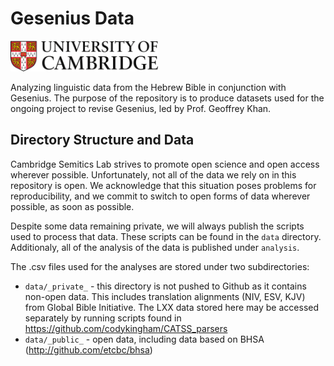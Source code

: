 # Gesenius Data

<a href="https://www.ames.cam.ac.uk"><img src="https://github.com/CambridgeSemiticsLab/nena_tf/blob/master/docs/images/CambridgeU_color.jpg" width="236" height="49"></a>

Analyzing linguistic data from the Hebrew Bible in conjunction with Gesenius. The purpose of the repository is to produce datasets used for the ongoing project to revise Gesenius, led by Prof. Geoffrey Khan.

## Directory Structure and Data

Cambridge Semitics Lab strives to promote open science and open access wherever possible. Unfortunately, not all of the data we rely on in this repository is open. We acknowledge that this situation poses problems for reproducibility, and we commit to switch to open forms of data wherever possible, as soon as possible. 

Despite some data remaining private, we will always publish the scripts used to process that data. These scripts can be found in the `data` directory. Additionaly, all of the analysis of the data is published under `analysis`.

The .csv files used for the analyses are stored under two subdirectories:

* `data/_private_` - this directory is not pushed to Github as it contains non-open data. This includes translation alignments (NIV, ESV, KJV) from Global Bible Initiative. The LXX data stored here may be accessed separately by running scripts found in https://github.com/codykingham/CATSS_parsers
* `data/_public_` - open data, including data based on BHSA (http://github.com/etcbc/bhsa)
